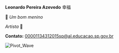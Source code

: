 


**Leonardo Pereira Azevedo**   幸福  

👾  _Um bom menino_

_Artista_ 💫

**Contato:** 00001134312015sp@al.educacao.sp.gov.br



![Pivot_Wave](https://github.com/user-attachments/assets/22cb4283-9ee9-4f90-8b35-d3d25adefd13)


